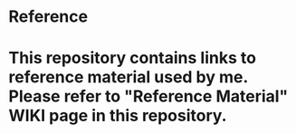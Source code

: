 # Reference

# This repository contains links to reference material used by me. Please refer to "Reference Material" WIKI page in this repository.
